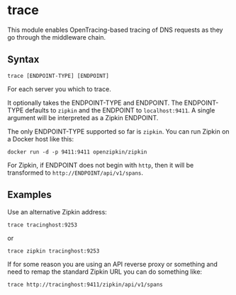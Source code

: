 # trace

This module enables OpenTracing-based tracing of DNS requests as they go through the
middleware chain.

## Syntax

~~~
trace [ENDPOINT-TYPE] [ENDPOINT]
~~~

For each server you which to trace.

It optionally takes the ENDPOINT-TYPE and ENDPOINT. The ENDPOINT-TYPE defaults to
`zipkin` and the ENDPOINT to `localhost:9411`. A single argument will be interpreted as
a Zipkin ENDPOINT.

The only ENDPOINT-TYPE supported so far is `zipkin`. You can run Zipkin on a Docker host
like this:

```
docker run -d -p 9411:9411 openzipkin/zipkin
```

For Zipkin, if ENDPOINT does not begin with `http`, then it will be transformed to
`http://ENDPOINT/api/v1/spans`.

## Examples

Use an alternative Zipkin address:

~~~
trace tracinghost:9253
~~~

or

~~~
trace zipkin tracinghost:9253
~~~

If for some reason you are using an API reverse proxy or something and need to remap
the standard Zipkin URL you can do something like:

~~~
trace http://tracinghost:9411/zipkin/api/v1/spans
~~~
